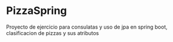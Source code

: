 # PizzaSpring
Proyecto de ejercicio para consulatas y uso de jpa en spring boot, clasificacion de pizzas y sus atributos
